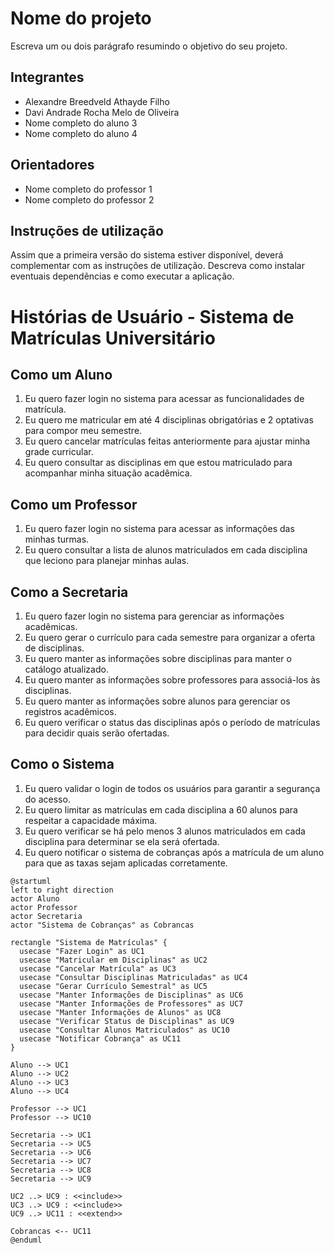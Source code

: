 # Nome do projeto
Escreva um ou dois parágrafo resumindo o objetivo do seu projeto.

## Integrantes
* Alexandre Breedveld Athayde Filho
* Davi Andrade Rocha Melo de Oliveira
* Nome completo do aluno 3
* Nome completo do aluno 4

## Orientadores
* Nome completo do professor 1
* Nome completo do professor 2

## Instruções de utilização
Assim que a primeira versão do sistema estiver disponível, deverá complementar com as instruções de utilização. Descreva como instalar eventuais dependências e como executar a aplicação.

# Histórias de Usuário - Sistema de Matrículas Universitário

## Como um Aluno

1. Eu quero fazer login no sistema para acessar as funcionalidades de matrícula.
2. Eu quero me matricular em até 4 disciplinas obrigatórias e 2 optativas para compor meu semestre.
3. Eu quero cancelar matrículas feitas anteriormente para ajustar minha grade curricular.
4. Eu quero consultar as disciplinas em que estou matriculado para acompanhar minha situação acadêmica.

## Como um Professor

1. Eu quero fazer login no sistema para acessar as informações das minhas turmas.
2. Eu quero consultar a lista de alunos matriculados em cada disciplina que leciono para planejar minhas aulas.

## Como a Secretaria

1. Eu quero fazer login no sistema para gerenciar as informações acadêmicas.
2. Eu quero gerar o currículo para cada semestre para organizar a oferta de disciplinas.
3. Eu quero manter as informações sobre disciplinas para manter o catálogo atualizado.
4. Eu quero manter as informações sobre professores para associá-los às disciplinas.
5. Eu quero manter as informações sobre alunos para gerenciar os registros acadêmicos.
6. Eu quero verificar o status das disciplinas após o período de matrículas para decidir quais serão ofertadas.

## Como o Sistema

1. Eu quero validar o login de todos os usuários para garantir a segurança do acesso.
2. Eu quero limitar as matrículas em cada disciplina a 60 alunos para respeitar a capacidade máxima.
3. Eu quero verificar se há pelo menos 3 alunos matriculados em cada disciplina para determinar se ela será ofertada.
4. Eu quero notificar o sistema de cobranças após a matrícula de um aluno para que as taxas sejam aplicadas corretamente.

```plantuml
@startuml
left to right direction
actor Aluno
actor Professor
actor Secretaria
actor "Sistema de Cobranças" as Cobrancas

rectangle "Sistema de Matrículas" {
  usecase "Fazer Login" as UC1
  usecase "Matricular em Disciplinas" as UC2
  usecase "Cancelar Matrícula" as UC3
  usecase "Consultar Disciplinas Matriculadas" as UC4
  usecase "Gerar Currículo Semestral" as UC5
  usecase "Manter Informações de Disciplinas" as UC6
  usecase "Manter Informações de Professores" as UC7
  usecase "Manter Informações de Alunos" as UC8
  usecase "Verificar Status de Disciplinas" as UC9
  usecase "Consultar Alunos Matriculados" as UC10
  usecase "Notificar Cobrança" as UC11
}

Aluno --> UC1
Aluno --> UC2
Aluno --> UC3
Aluno --> UC4

Professor --> UC1
Professor --> UC10

Secretaria --> UC1
Secretaria --> UC5
Secretaria --> UC6
Secretaria --> UC7
Secretaria --> UC8
Secretaria --> UC9

UC2 ..> UC9 : <<include>>
UC3 ..> UC9 : <<include>>
UC9 ..> UC11 : <<extend>>

Cobrancas <-- UC11
@enduml
```